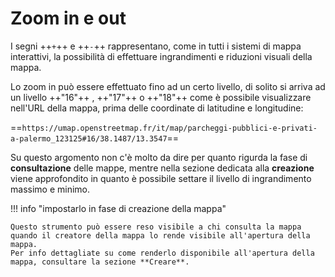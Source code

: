 # Zoom in e out

I segni ++`+`++ e ++`-`++ rappresentano, come in tutti i sistemi di mappa interattivi, la possibilità di effettuare ingrandimenti e riduzioni visuali della mappa.

Lo zoom in può essere effettuato fino ad un certo livello, di solito si arriva ad un livello ++"16"++ , ++"17"++ o ++"18"++ come è possibile visualizzare nell'URL della mappa, prima delle coordinate di latitudine e longitudine:

==`https://umap.openstreetmap.fr/it/map/parcheggi-pubblici-e-privati-a-palermo_123125#16/38.1487/13.3547`==

Su questo argomento non c'è molto da dire per quanto rigurda la fase di **consultazione** delle mappe, mentre nella sezione dedicata alla **creazione** viene approfondito in quanto è possibile settare il livello di ingrandimento massimo e minimo.


!!! info "impostarlo in fase di creazione della mappa"

    Questo strumento può essere reso visibile a chi consulta la mappa quando il creatore della mappa lo rende visibile all'apertura della mappa.
    Per info dettagliate su come renderlo disponibile all'apertura della mappa, consultare la sezione **Creare**.

